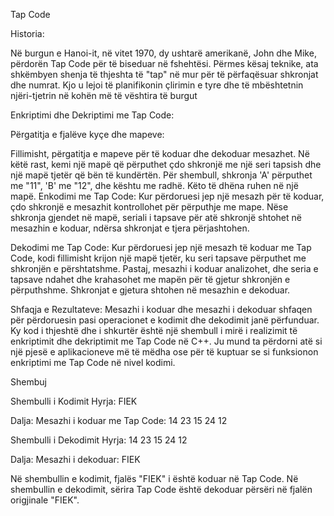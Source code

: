 Tap Code

Historia:

Në burgun e Hanoi-it, në vitet 1970, dy ushtarë amerikanë, John dhe Mike, përdorën Tap Code për të biseduar në fshehtësi. Përmes kësaj teknike, ata shkëmbyen shenja të thjeshta të "tap" në mur për të përfaqësuar shkronjat dhe numrat. Kjo u lejoi të planifikonin çlirimin e tyre dhe të mbështetnin njëri-tjetrin në kohën më të vështira të burgut


Enkriptimi dhe Dekriptimi me Tap Code:

Përgatitja e fjalëve kyçe dhe mapeve:

Fillimisht, përgatitja e mapeve për të koduar dhe dekoduar mesazhet. Në këtë rast, kemi një mapë që përputhet çdo shkronjë me një seri tapsish dhe një mapë tjetër që bën të kundërtën.
Për shembull, shkronja 'A' përputhet me "11", 'B' me "12", dhe kështu me radhë. Këto të dhëna ruhen në një mapë.
Enkodimi me Tap Code:
Kur përdoruesi jep një mesazh për të koduar, çdo shkronjë e mesazhit kontrollohet për përputhje me mape.
Nëse shkronja gjendet në mapë, seriali i tapsave për atë shkronjë shtohet në mesazhin e koduar, ndërsa shkronjat e tjera përjashtohen.

Dekodimi me Tap Code:
Kur përdoruesi jep një mesazh të koduar me Tap Code, kodi fillimisht krijon një mapë tjetër, ku seri tapsave përputhet me shkronjën e përshtatshme.
Pastaj, mesazhi i koduar analizohet, dhe seria e tapsave ndahet dhe krahasohet me mapën për të gjetur shkronjën e përputhshme.
Shkronjat e gjetura shtohen në mesazhin e dekoduar.

Shfaqja e Rezultateve:
Mesazhi i koduar dhe mesazhi i dekoduar shfaqen për përdoruesin pasi operacionet e kodimit dhe dekodimit janë përfunduar.
Ky kod i thjeshtë dhe i shkurtër është një shembull i mirë i realizimit të enkriptimit dhe dekriptimit me Tap Code në C++. Ju mund ta përdorni atë si një pjesë e aplikacioneve më të mëdha ose për të kuptuar se si funksionon enkriptimi me Tap Code në nivel kodimi.

Shembuj

Shembulli i Kodimit
Hyrja:
FIEK

Dalja:
Mesazhi i koduar me Tap Code:  14 23 15 24 12

Shembulli i Dekodimit
Hyrja:
 14 23 15 24 12

Dalja:
Mesazhi i dekoduar: FIEK

Në shembullin e kodimit, fjalës "FIEK" i është koduar në Tap Code. Në shembullin e dekodimit, sërira Tap Code është dekoduar përsëri në fjalën origjinale "FIEK".









